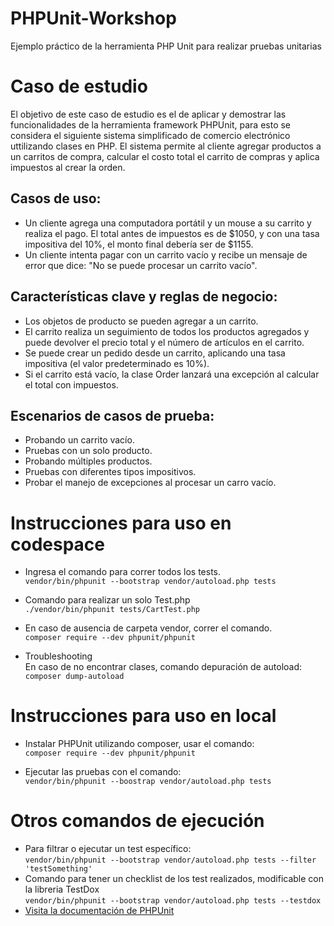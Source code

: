 # PHPUnit-Workshop
Ejemplo práctico de la herramienta PHP Unit para realizar pruebas unitarias

# Caso de estudio
El objetivo de este caso de estudio es el de aplicar y demostrar las funcionalidades de la herramienta framework PHPUnit, para esto se considera el siguiente sistema simplificado de comercio electrónico uttilizando clases en PHP. El sistema permite al cliente agregar productos a un carritos de compra, calcular el costo total el carrito de compras y aplica impuestos al crear la orden.

  ## Casos de uso:
  * Un cliente agrega una computadora portátil y un mouse a su carrito y realiza el pago. El total antes de impuestos es de $1050, y con una tasa impositiva del 10%, el monto final debería ser de $1155.
  * Un cliente intenta pagar con un carrito vacío y recibe un mensaje de error que dice: "No se puede procesar un carrito vacío".
  ## Características clave y reglas de negocio:
  * Los objetos de producto se pueden agregar a un carrito.
  * El carrito realiza un seguimiento de todos los productos agregados y puede devolver el precio total y el número de artículos en el carrito.
  * Se puede crear un pedido desde un carrito, aplicando una tasa impositiva (el valor predeterminado es 10%).
  * Si el carrito está vacío, la clase Order lanzará una excepción al calcular el total con impuestos.
  ## Escenarios de casos de prueba:
  * Probando un carrito vacío.  
  * Pruebas con un solo producto.
  * Probando múltiples productos.
  * Pruebas con diferentes tipos impositivos.
  * Probar el manejo de excepciones al procesar un carro vacío.
   
# Instrucciones para uso en codespace
- Ingresa el comando para correr todos los tests.<br>
`vendor/bin/phpunit --bootstrap vendor/autoload.php tests`

- Comando para realizar un solo Test.php <br>
`./vendor/bin/phpunit tests/CartTest.php`

- En caso de ausencia de carpeta vendor, correr el comando. <br>
`composer require --dev phpunit/phpunit`

- Troubleshooting <br>
En caso de no encontrar clases, comando depuración de autoload: 
`composer dump-autoload`

# Instrucciones para uso en local
- Instalar PHPUnit utilizando composer, usar el comando: <br>
   `composer require --dev phpunit/phpunit`

-  Ejecutar las pruebas con el comando: <br>
   `vendor/bin/phpunit --boostrap vendor/autoload.php tests`

# Otros comandos de ejecución
- Para filtrar o ejecutar un test específico: <br>
  `vendor/bin/phpunit --bootstrap vendor/autoload.php tests --filter 'testSomething'`
- Comando para tener un checklist de los test realizados, modificable con la libreria TestDox <br>
  `vendor/bin/phpunit --bootstrap vendor/autoload.php tests --testdox`
- [Visita la documentación de PHPUnit](https://docs.phpunit.de/en/11.3/index.html)
